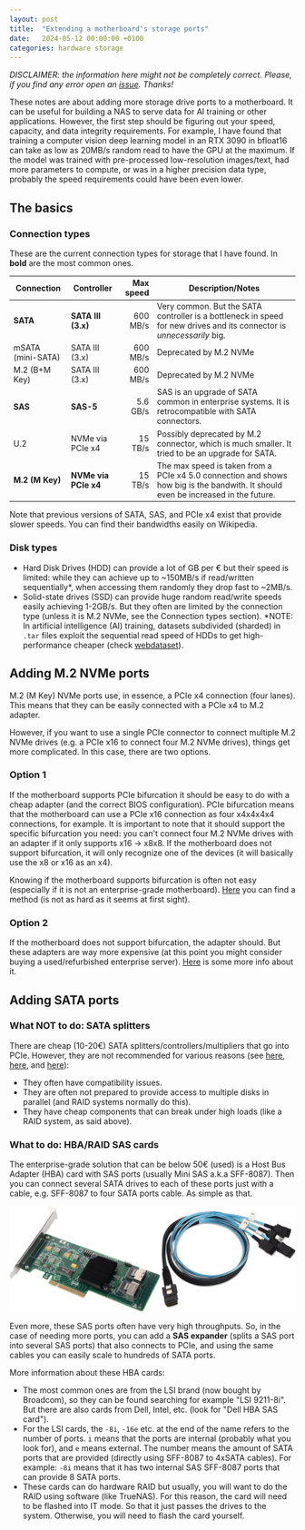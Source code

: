 ```yaml
---
layout: post
title:  "Extending a motherboard's storage ports"
date:   2024-05-12 00:00:00 +0100
categories: hardware storage
---
```


_DISCLAIMER: the information here might not be completely correct. Please, if you find any error open an [issue](https://github.com/mkmenta/mkmenta.github.io/issues). Thanks!_

These notes are about adding more storage drive ports to a motherboard. It can be useful for building a NAS to serve data for AI training or other applications. However, the first step should be figuring out your speed, capacity, and data integrity requirements. For example, I have found that training a computer vision deep learning model in an RTX 3090 in bfloat16 can take as low as 20MB/s random read to have the GPU at the maximum. If the model was trained with pre-processed low-resolution images/text, had more parameters to compute, or was in a higher precision data type, probably the speed requirements could have been even lower.

## The basics
### Connection types
These are the current connection types for storage that I have found. In **bold** are the most common ones.

| Connection        | Controller           | Max speed | Description/Notes                                                                                                                    |
|-------------------|----------------------|----------:|--------------------------------------------------------------------------------------------------------------------------------------|
| **SATA**          | **SATA III (3.x)**   |  600 MB/s | Very common. But the SATA controller is a bottleneck in speed for new drives and its connector is _unnecessarily_ big.               |
| mSATA (mini-SATA) | SATA III (3.x)       |  600 MB/s | Deprecated by M.2 NVMe                                                                                                               |
| M.2 (B+M Key)     | SATA III (3.x)       |  600 MB/s | Deprecated by M.2 NVMe                                                                                                               |
| **SAS**           | **SAS-5**            |  5.6 GB/s | SAS is an upgrade of SATA common in enterprise systems. It is   retrocompatible with SATA connectors.                                |
| U.2               | NVMe via PCIe x4     |   15 TB/s | Possibly deprecated by M.2 connector, which is much smaller. It tried to   be an upgrade for SATA.                                   |
| **M.2 (M Key)**   | **NVMe via PCIe x4** |   15 TB/s | The max speed is taken from a PCIe x4 5.0 connection and shows how big is   the bandwith. It should even be increased in the future. |

Note that previous versions of SATA, SAS, and PCIe x4 exist that provide slower speeds. You can find their bandwidths easily on Wikipedia.

### Disk types
- Hard Disk Drives (HDD) can provide a lot of GB per € but their speed is limited: while they can achieve up to ~150MB/s if read/written sequentially*, when accessing them randomly they drop fast to ~2MB/s.
- Solid-state drives (SSD) can provide huge random read/write speeds easily achieving 1-2GB/s. But they often are limited by the connection type (unless it is M.2 NVMe, see the Connection types section).
*NOTE: In artificial intelligence (AI) training, datasets subdivided (sharded) in `.tar` files exploit the sequential read speed of HDDs to get high-performance cheaper (check [webdataset](https://github.com/webdataset/webdataset?tab=readme-ov-file#the-webdataset-format)).

## Adding M.2 NVMe ports
M.2 (M Key) NVMe ports use, in essence, a PCIe x4 connection (four lanes). This means that they can be easily connected with a PCIe x4 to M.2 adapter.

However, if you want to use a single PCIe connector to connect multiple M.2 NVMe drives (e.g. a PCIe x16 to connect four M.2 NVMe drives), things get more complicated. In this case, there are two options.

### Option 1
If the motherboard supports PCIe bifurcation it should be easy to do with a cheap adapter (and the correct BIOS configuration). PCIe bifurcation means that the motherboard can use a PCIe x16 connection as four x4x4x4x4 connections, for example. It is important to note that it should support the specific bifurcation you need: you can't connect four M.2 NVMe drives with an adapter if it only supports x16 -> x8x8. If the motherboard does not support bifurcation, it will only recognize one of the devices (it will basically use the x8 or x16 as an x4). 

Knowing if the motherboard supports bifurcation is often not easy (especially if it is not an enterprise-grade motherboard). [Here](https://www.reddit.com/r/Amd/comments/14bnqh3/guide_about_how_to_check_pcie_bifurcation_support/) you can find a method (is not as hard as it seems at first sight).

### Option 2
If the motherboard does not support bifurcation, the adapter should. But these adapters are way more expensive (at this point you might consider buying a used/refurbished enterprise server). [Here](https://forums.servethehome.com/index.php?threads/multi-nvme-m-2-u-2-adapters-that-do-not-require-bifurcation.31172/) is some more info about it.

## Adding SATA ports
### What NOT to do: SATA splitters
There are cheap (10-20€) SATA splitters/controllers/multipliers that go into PCIe. However, they are not recommended for various reasons (see [here](https://www.reddit.com/r/truenas/comments/10qt9fw/hba_vs_pci_based_sata_expansion_for_truenas_yes_i/), [here](https://www.reddit.com/r/zfs/comments/9hs0ij/why_get_a_hba_controller_when_the_interal_sata/), and [here](https://www.truenas.com/community/resources/multiply-your-problems-with-sata-port-multipliers-and-cheap-sata-controllers.177/)):
- They often have compatibility issues.
- They are often not prepared to provide access to multiple disks in parallel (and RAID systems normally do this).
- They have cheap components that can break under high loads (like a RAID system, as said above).

### What to do: HBA/RAID SAS cards
The enterprise-grade solution that can be below 50€ (used) is a Host Bus Adapter (HBA) card with SAS ports (usually Mini SAS a.k.a SFF-8087). Then you can connect several SATA drives to each of these ports just with a cable, e.g. SFF-8087 to four SATA ports cable. As simple as that.

![Example of a HBA card with SAS ports](/static/images/hba-sas-card.jpg)

Even more, these SAS ports often have very high throughputs. So, in the case of needing more ports, you can add a **SAS expander** (splits a SAS port into several SAS ports) that also connects to PCIe, and using the same cables you can easily scale to hundreds of SATA ports.

More information about these HBA cards:
- The most common ones are from the LSI brand (now bought by Broadcom), so they can be found searching for example "LSI 9211-8i". But there are also cards from Dell, Intel, etc. (look for "Dell HBA SAS card").
- For the LSI cards, the `-8i`, `-16e` etc. at the end of the name refers to the number of ports. `i` means that the ports are internal (probably what you look for), and `e` means external. The number means the amount of SATA ports that are provided (directly using SFF-8087 to 4xSATA cables). For example: `-8i` means that it has two internal SAS SFF-8087 ports that can provide 8 SATA ports.
- These cards can do hardware RAID but usually, you will want to do the RAID using software (like TrueNAS). For this reason, the card will need to be flashed into IT mode. So that it just passes the drives to the system. Otherwise, you will need to flash the card yourself.
